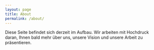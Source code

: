 ```yaml
---
layout: page
title: About
permalink: /about/
---
```

Diese Seite befindet sich derzeit im Aufbau. Wir arbeiten mit Hochdruck daran, Ihnen bald mehr über uns, unsere Vision und unsere Arbeit zu präsentieren.




